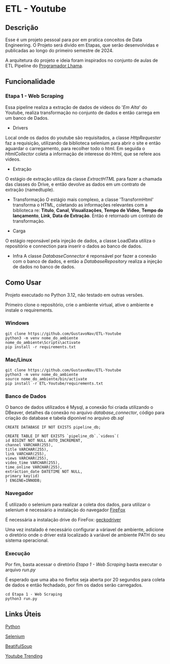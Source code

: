 # ETL - Youtube

## Descrição
Esse é um projeto pessoal para por em pratica conceitos de Data Engineering.
O Projeto será divido em Etapas, que serão desenvolvidas e publicadas ao longo do primeiro semestre de 2024.

A arquitetura do projeto e ideia foram inspirados no conjunto de aulas de ETL Pipeline do [Programador Lhama](https://www.youtube.com/watch?v=D5mwXMMA0e0&list=PLAgbpJQADBGLuI1oR39tVfELOEZJSSbxQ).

## Funcionalidade
### Etapa 1 - Web Scraping
Essa pipeline realiza a extração de dados de videos do '*Em Alta*' do Youtube, realiza transformação no conjunto de dados e então carrega em um banco de Dados.

* Drivers

Local onde os dados do youtube são requisitados, a classe *HttpRequester* faz a requisição, utilizando da biblioteca selenium para abrir o site e então aguardar o carregamento, para recolher todo o html. Em seguida o *HtmlCollector* coleta a informação de interesse do Html, que se refere aos videos.

* Extração

O estágio de extração utiliza da classe *ExtractHTML* para fazer a chamada das classes do Drive, e então devolve as dados em um contrato de extração (namedtuple).

* Transformação
O estágio mais complexo, a classe 'TransformHtml' transforma o HTML, coletando as informações relevantes com a biblioteca re: **Titulo**, **Canal**, **Visualizações**, **Tempo de Video**, **Tempo do lançamento**, **Link**, **Data de Extração**. Então é retornado um contrato de transformação.  

* Carga

O estágio reponsável pela injeção de dados, a classe LoadData utiliza o repositório e connection para inserir o dados ao banco de dados.

* Infra
A classe *DatabaseConnector* é reponsável por fazer a conexão com o banco de dados, e então a *DatabaseRepository* realiza a injeção de dados no banco de dados.

## Como Usar
Projeto executado no Python 3.12, não testado em outras versões.

Primeiro clone o repositório, crie o ambiente virtual, ative o ambiente e instale o requirements.
### Windows

```
git clone https://github.com/GustavoNav/ETL-Youtube
python3 -m venv nome_do_ambiente
nome_do_ambiente\Scripts\activate
pip install -r requirements.txt
```
### Mac/Linux

```
git clone https://github.com/GustavoNav/ETL-Youtube
python3 -m venv nome_do_ambiente
source nome_do_ambiente/bin/activate
pip install -r ETL-Youtube/requirements.txt
```

### Banco de Dados
O banco de dados utilizados é Mysql, a conexão foi criada utilizando o DBeaver, detalhes da conexão no arquivo *database_connector*, código para criação do database e tabela diponível no arquivo *db.sql*
```
CREATE DATABASE IF NOT EXISTS pipeline_db;

CREATE TABLE IF NOT EXISTS `pipeline_db`.`videos`(
id BIGINT NOT NULL AUTO_INCREMENT,
channel VARCHAR(255),
title VARCHAR(255),
link VARCHAR(255),
views VARCHAR(255),
video_time VARCHAR(255),
time_online VARCHAR(255),
extraction_date DATETIME NOT NULL,
primary key(id)
) ENGINE=INNODB;
```

### Navegador
É utilizado o selenium para realizar a coleta dos dados, para utilizar o selenium é necessário a instalação do navegador [FireFox](https://www.mozilla.org/en-US/firefox/new/)

É necessária a instalação drive do FireFox: [geckodriver](https://github.com/mozilla/geckodriver/releases)

Uma vez instalado é necessário configurar a váriavel de ambiente, adicione o diretório onde o driver está localizado à variável de ambiente PATH do seu sistema operacional.

### Execução
Por fim, basta acessar o diretório *Etapa 1 - Web Scraping* basta executar o arquivo *run.py*

É esperado que uma aba no firefox seja aberta por 20 segundos para coleta de dados e então fechadado, por fim os dados serão carregados.

```
cd Etapa 1 - Web Scraping
python3 run.py
```

## Links Úteis 
[Python](https://www.python.org/)

[Selenium](https://www.selenium.dev/)

[BeatifulSoup](https://beautiful-soup-4.readthedocs.io/en/latest/)

[Youtube Trending](https://www.youtube.com/feed/trending)
